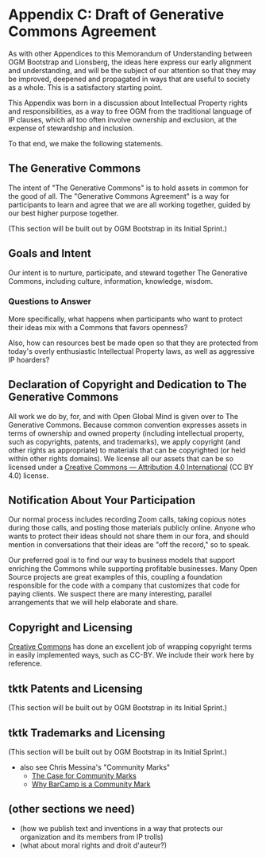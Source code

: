 # Appendix C: Draft of Generative Commons Agreement

As with other Appendices to this Memorandum of Understanding between OGM Bootstrap and Lionsberg, the ideas here express our early alignment and understanding, and will be the subject of our attention so that they may be improved, deepened and propagated in ways that are useful to society as a whole. This is a satisfactory starting point. 

This Appendix was born in a discussion about Intellectual Property rights and responsibilities, as a way to free OGM from the traditional language of IP clauses, which all too often involve ownership and exclusion, at the expense of stewardship and inclusion. 

To that end, we make the following statements.

## The Generative Commons

The intent of "The Generative Commons" is to hold assets in common for the good of all. The "Generative Commons Agreement" is a way for participants to learn and agree that we are all working together, guided by our best higher purpose together.

(This section will be built out by OGM Bootstrap in its Initial Sprint.)

## Goals and Intent

Our intent is to nurture, participate, and steward together The Generative Commons, including culture, information, knowledge, wisdom.

### Questions to Answer

More specifically, what happens when participants who want to protect their ideas mix with a Commons that favors openness? 

Also, how can resources best be made open so that they are protected from today's overly enthusiastic Intellectual Property laws, as well as aggressive IP hoarders?

## Declaration of Copyright and Dedication to The Generative Commons

All work we do by, for, and with Open Global Mind is given over to The Generative Commons. Because common convention expresses assets in terms of ownership and owned property (including intellectual property, such as copyrights, patents, and trademarks), we apply copyright (and other rights as appropriate) to materials that can be copyrighted (or held within other rights domains). We license all our assets that can be so licensed under a [Creative Commons — Attribution 4\.0 International](https://creativecommons.org/licenses/by/4.0/) (CC BY 4.0) license.

## Notification About Your Participation

Our normal process includes recording Zoom calls, taking copious notes during those calls, and posting those materials publicly online. Anyone who wants to protect their ideas should not share them in our fora, and should mention in conversations that their ideas are "off the record," so to speak. 

Our preferred goal is to find our way to business models that support enriching the Commons while supporting profitable businesses. Many Open Source projects are great examples of this, coupling a foundation responsible for the code with a company that customizes that code for paying clients. We suspect there are many interesting, parallel arrangements that we will help elaborate and share.

## Copyright and Licensing

[Creative Commons](http://www.creativecommons.org) has done an excellent job of wrapping copyright terms in easily implemented ways, such as CC-BY. We include their work here by reference. 

## tktk Patents and Licensing

(This section will be built out by OGM Bootstrap in its Initial Sprint.)

## tktk Trademarks and Licensing

(This section will be built out by OGM Bootstrap in its Initial Sprint.)

- also see Chris Messina's "Community Marks"
    - [The Case for Community Marks](https://factoryjoe.com/2006/01/14/the-case-for-community-marks/)
    - [Why BarCamp is a Community Mark](https://factoryjoe.com/2006/05/29/why-barcamp-is-a-community-mark/)

## (other sections we need)

- (how we publish text and inventions in a way that protects our organization and its members from IP trolls)
- (what about moral rights and droit d'auteur?)
